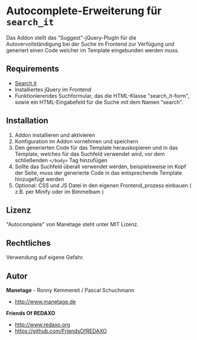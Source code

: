 # Autocomplete-Erweiterung für `search_it`

Das Addon stellt das "Suggest"-jQuery-PlugIn für die Autovervollständigung bei
der Suche im Frontend zur Verfügung und generiert einen Code welcher im Template
eingebunden werden muss.

## Requirements

* [Search it](https://github.com/alxndr-w/search_it)
* Installiertes jQuery im Frontend
* Funktionierendes Suchformular, das die HTML-Klasse "search_it-form",
  sowie ein HTML-Eingabefeld für die Suche mit dem Namen "search".

## Installation

1. Addon installieren und aktivieren
3. Konfiguration im Addon vornehmen und speichern
4. Den generierten Code für das Template herauskopieren und in das Template,
   welches für das Suchfeld verwendet wird, vor dem schließenden `</body>` Tag
   hinzufügen
5. Sollte das Suchfeld überall verwendet werden, beispielsweise im Kopf der
   Seite, muss der generierte Code in das entsprechende Template hinzugefügt
   werden
6. Optional: CSS und JS Datei in den eigenen Frontend_prozess einbauen ( z.B.
   per Minify oder im Bimmelbam )

## Lizenz

"Autocomplete" von Manétage steht unter MIT Lizenz.

## Rechtliches

Verwendung auf eigene Gefahr.

## Autor

**Manetage** - Ronny Kemmereit / Pascal Schuchmann

* <http://www.manetage.de>

**Friends Of REDAXO**

* <http://www.redaxo.org>
* <https://github.com/FriendsOfREDAXO>
